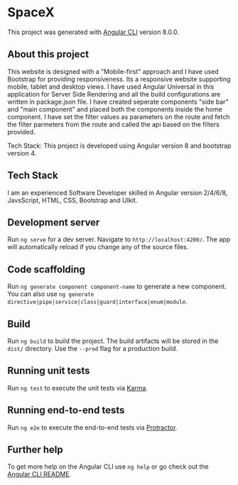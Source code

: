 # SpaceX

This project was generated with [Angular CLI](https://github.com/angular/angular-cli) version 8.0.0.

## About this project

This website is designed with a "Mobile-first" approach and I have used Bootstrap for providing responsiveness. Its a responsive website supporting mobile, tablet and desktop views.
I have used Angular Universal in this application for Server Side Rendering and all the build configurations are written in package.json file.
I have created seperate components "side bar" and "main component" and placed both the components inside the home component. I have set the filter values as parameters on the route and fetch the filter parmeters from the route and called the api based on the filters provided.

Tech Stack: This project is developed using Angular version 8 and bootstrap version 4. 

## Tech Stack

I am an experienced Software Developer skilled in Angular version 2/4/6/8, JavsScript, HTML, CSS, Bootstrap and UIkit.

## Development server

Run `ng serve` for a dev server. Navigate to `http://localhost:4200/`. The app will automatically reload if you change any of the source files.

## Code scaffolding

Run `ng generate component component-name` to generate a new component. You can also use `ng generate directive|pipe|service|class|guard|interface|enum|module`.

## Build

Run `ng build` to build the project. The build artifacts will be stored in the `dist/` directory. Use the `--prod` flag for a production build.

## Running unit tests

Run `ng test` to execute the unit tests via [Karma](https://karma-runner.github.io).

## Running end-to-end tests

Run `ng e2e` to execute the end-to-end tests via [Protractor](http://www.protractortest.org/).

## Further help

To get more help on the Angular CLI use `ng help` or go check out the [Angular CLI README](https://github.com/angular/angular-cli/blob/master/README.md).
